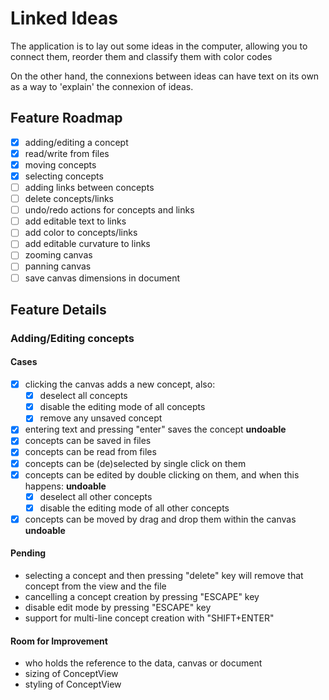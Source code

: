 # Linked Ideas

The application is to lay out some ideas in the computer, allowing you to
connect them, reorder them and classify them with color codes

On the other hand, the connexions between ideas can have text on its own as a
way to 'explain' the connexion of ideas.

## Feature Roadmap

- [x] adding/editing a concept
- [x] read/write from files
- [x] moving concepts
- [x] selecting concepts
- [ ] adding links between concepts
- [ ] delete concepts/links
- [ ] undo/redo actions for concepts and links
- [ ] add editable text to links
- [ ] add color to concepts/links
- [ ] add editable curvature to links
- [ ] zooming canvas
- [ ] panning canvas
- [ ] save canvas dimensions in document

## Feature Details

### Adding/Editing concepts

#### Cases

- [x] clicking the canvas adds a new concept, also:
  - [x] deselect all concepts
  - [x] disable the editing mode of all concepts
  - [x] remove any unsaved concept
- [x] entering text and pressing "enter" saves the concept **undoable**
- [x] concepts can be saved in files
- [x] concepts can be read from files
- [x] concepts can be (de)selected by single click on them
- [x] concepts can be edited by double clicking on them, and when this happens: **undoable**
  - [x] deselect all other concepts
  - [x] disable the editing mode of all other concepts
- [x] concepts can be moved by drag and drop them within the canvas **undoable**

#### Pending

- selecting a concept and then pressing "delete" key will remove that concept
  from the view and the file
- cancelling a concept creation by pressing "ESCAPE" key
- disable edit mode by pressing "ESCAPE" key
- support for multi-line concept creation with "SHIFT+ENTER"

#### Room for Improvement

- who holds the reference to the data, canvas or document
- sizing of ConceptView
- styling of ConceptView
